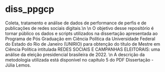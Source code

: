# diss_ppgcp

Coleta, tratamento e análise de dados de performance de perfis e de publicações de redes sociais digitais.\n
\n O objetivo desse repositório é tornar público os dados e scripts utilizados na dissertação apresentada ao Programa de Pós Graduação em Ciência Política da Universidade Federal do Estado  do Rio de Janeiro (UNIRIO) para obtenção do título de Mestre em Ciência Política intitulada REDES SOCIAIS E CAMPANHAS ELEITORAIS: uma análise da eleição presidencial brasileira de 2022.
\n A descrição da metodologia utilizada está disponível no capítulo 5 do PDF Dissertação - Júlia Lemos.
